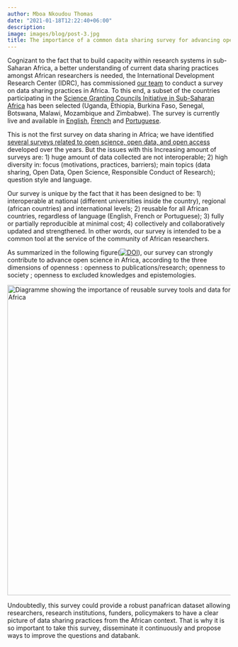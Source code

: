 ```yaml
---
author: Mboa Nkoudou Thomas
date: "2021-01-18T12:22:40+06:00"
description: 
image: images/blog/post-3.jpg
title: The importance of a common data sharing survey for advancing open science in Africa
---
```


Cognizant to the fact that to build capacity within research systems in sub-Saharan Africa, a better understanding of current data sharing practices amongst African researchers is needed,  the International Development Research Center (IDRC), has commissioned [our team](https://surveying-open-data-practices.github.io/sopd2020/en/#team) to conduct a survey on data sharing practices in Africa. To this end, a subset of the countries participating in the [Science Granting Councils Initiative in Sub-Saharan Africa](https://www.idrc.ca/en/initiative/science-granting-councils-initiative-sub-saharan-africa) has been selected  (Uganda, Ethiopia, Burkina Faso, Senegal, Botswana, Malawi, Mozambique and Zimbabwe). The survey is currently live and available  in [English](https://oxford.onlinesurveys.ac.uk/idrc-surveying-open-data-practices-in-africa-copy), [French](https://oxford.onlinesurveys.ac.uk/idrc-surveying-open-data-practices-in-africa-2020-french) and [Portuguese](https://oxford.onlinesurveys.ac.uk/idrc-surveying-open-data-practices-in-africa-2020-portugue). 

This is not the first survey on data sharing in Africa; we have identified [several surveys related to open science, open data, and open access](https://docs.google.com/spreadsheets/d/1zFIqJlU_4IZrwl4oh6NBX9P4cx7hsU1Go2PDrYXwWe4/edit#gid=0) developed over the years. But the issues with this Increasing amount of surveys are: 1) huge amount of data collected are not interoperable; 2) high diversity in: focus (motivations, practices, barriers); main topics (data sharing, Open Data, Open Science, Responsible Conduct of Research); question style and language. 

Our survey is unique by the fact that it has been designed to be: 1) interoperable at national (different universities inside the country), regional (african countries) and international levels; 2) reusable for all African countries, regardless of language (English, French or Portuguese); 3) fully or partially reproducible at minimal cost; 4)  collectively and collaboratively updated and strengthened. In other words, our survey is intended to be a common tool at the service of the community of African researchers. 

As summarized in the following figure([![DOI](https://zenodo.org/badge/DOI/10.5281/zenodo.4443560.svg)](https://doi.org/10.5281/zenodo.4443560)), our survey can strongly contribute to advance open science in Africa, according to the three dimensions of openness : openness to publications/research; openness to society ; openness to excluded knowledges and epistemologies.  

<img src="../../../images/blog/fair_data_for_africa.png" width="700" alt="Diagramme showing the importance of reusable survey tools and data for advancing open science in Africa" longdesc="https://doi.org/10.5281/zenodo.4443560">

Undoubtedly, this survey could provide a robust panafrican dataset allowing researchers, research institutions, funders, policymakers to have a clear picture of data sharing practices from the African context. That is why it is so important to take this survey, disseminate it continuously and propose ways to improve the questions and databank.  

